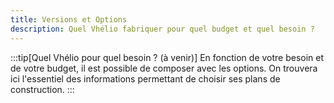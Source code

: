 ```yaml
---
title: Versions et Options
description: Quel Vhélio fabriquer pour quel budget et quel besoin ?
---
```


:::tip[Quel Vhélio pour quel besoin ? (à venir)]
En fonction de votre besoin et de votre budget, il est possible de composer avec les options. On trouvera ici l'essentiel des informations permettant de choisir ses plans de construction.
:::